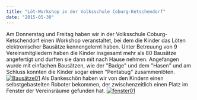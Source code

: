 ```yaml
---
title: "Löt-Workshop in der Volksschule Coburg-Ketschendorf"
date: "2015-05-30"
---
```


Am Donnerstag und Freitag haben wir in der Volksschule Coburg-Ketschendorf einen Workshop veranstaltet, bei dem die Kinder das Löten elektronischer Bausätze kennengelernt haben. Unter Betreuung von 9 Vereinsmitgliedern haben die Kinder insgesamt mehr als 80 Bausätze angefertigt und durften sie dann mit nach Hause nehmen. Angefangen wurde mit einfachen Bausätzen, wie der "Badge" und dem "Hasen" und am Schluss konnten die Kinder sogar einen "Pentabug" zusammenlöten. [![Bausätze01](https://hackzogtum-coburg.de/wp-content/uploads/2015/05/Bausätze01-300x168.jpg)](https://hackzogtum-coburg.de/wp-content/uploads/2015/05/Bausätze01.jpg) Als Dankeschön haben wir von den Kindern einen selbstgebastelten Roboter bekommen, der zwischenzeitlich einen Platz im Fenster der Vereinsräume gefunden hat. [![fenster01](https://hackzogtum-coburg.de/wp-content/uploads/2015/05/fenster01-168x300.jpg)](https://hackzogtum-coburg.de/wp-content/uploads/2015/05/fenster01.jpg)
